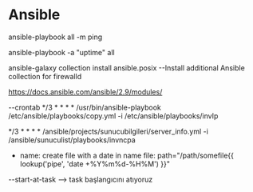 # Ansible

ansible-playbook all -m ping 

ansible-playbook -a "uptime" all

ansible-galaxy collection install ansible.posix  --Install additional Ansible collection for firewalld


https://docs.ansible.com/ansible/2.9/modules/

--crontab
*/3 * * * * /usr/bin/ansible-playbook /etc/ansible/playbooks/copy.yml -i /etc/ansible/playbooks/invIp

*/3 * * * * /ansible/projects/sunucubilgileri/server_info.yml -i /ansible/sunuculist/playbooks/invncpa
- name: create file with a date in name
  file: path="/path/somefile{{ lookup('pipe', 'date +%Y%m%d-%H%M') }}"


--start-at-task --> task başlangıcını atıyoruz
 
